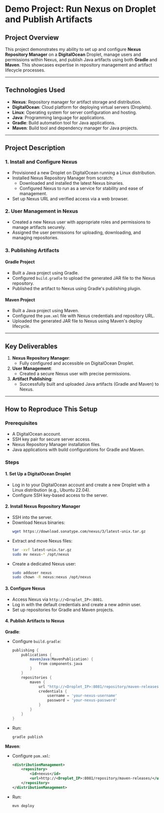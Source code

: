 # Demo Project: Run Nexus on Droplet and Publish Artifacts

## Project Overview
This project demonstrates my ability to set up and configure **Nexus Repository Manager** on a **DigitalOcean** Droplet, manage users and permissions within Nexus, and publish Java artifacts using both **Gradle** and **Maven**. This showcases expertise in repository management and artifact lifecycle processes.

---

## Technologies Used
- **Nexus**: Repository manager for artifact storage and distribution.
- **DigitalOcean**: Cloud platform for deploying virtual servers (Droplets).
- **Linux**: Operating system for server configuration and hosting.
- **Java**: Programming language for applications.
- **Gradle**: Build automation tool for Java applications.
- **Maven**: Build tool and dependency manager for Java projects.

---

## Project Description

### 1. **Install and Configure Nexus**
- Provisioned a new Droplet on DigitalOcean running a Linux distribution.
- Installed Nexus Repository Manager from scratch:
  - Downloaded and installed the latest Nexus binaries.
  - Configured Nexus to run as a service for stability and ease of management.
- Set up Nexus URL and verified access via a web browser.

### 2. **User Management in Nexus**
- Created a new Nexus user with appropriate roles and permissions to manage artifacts securely.
- Assigned the user permissions for uploading, downloading, and managing repositories.

### 3. **Publishing Artifacts**
#### **Gradle Project**
- Built a Java project using Gradle.
- Configured `build.gradle` to upload the generated JAR file to the Nexus repository.
- Published the artifact to Nexus using Gradle's publishing plugin.

#### **Maven Project**
- Built a Java project using Maven.
- Configured the `pom.xml` file with Nexus credentials and repository URL.
- Uploaded the generated JAR file to Nexus using Maven's deploy lifecycle.

---

## Key Deliverables
1. **Nexus Repository Manager**:
   - Fully configured and accessible on DigitalOcean Droplet.
2. **User Management**:
   - Created a secure Nexus user with precise permissions.
3. **Artifact Publishing**:
   - Successfully built and uploaded Java artifacts (Gradle and Maven) to Nexus.

---

## How to Reproduce This Setup

### Prerequisites
- A DigitalOcean account.
- SSH key pair for secure server access.
- Nexus Repository Manager installation files.
- Java applications with build configurations for Gradle and Maven.

### Steps

#### **1. Set Up a DigitalOcean Droplet**
- Log in to your DigitalOcean account and create a new Droplet with a Linux distribution (e.g., Ubuntu 22.04).
- Configure SSH key-based access to the server.

#### **2. Install Nexus Repository Manager**
- SSH into the server.
- Download Nexus binaries:
  ```bash
  wget https://download.sonatype.com/nexus/3/latest-unix.tar.gz
  ```
- Extract and move Nexus files:
  ```bash
  tar -xvf latest-unix.tar.gz
  sudo mv nexus-* /opt/nexus
  ```
- Create a dedicated Nexus user:
  ```bash
  sudo adduser nexus
  sudo chown -R nexus:nexus /opt/nexus
  ```

#### **3. Configure Nexus**
- Access Nexus via `http://<Droplet_IP>:8081`.
- Log in with the default credentials and create a new admin user.
- Set up repositories for Gradle and Maven projects.

#### **4. Publish Artifacts to Nexus**

**Gradle**:
- Configure `build.gradle`:
  ```groovy
  publishing {
      publications {
          mavenJava(MavenPublication) {
              from components.java
          }
      }
      repositories {
          maven {
              url "http://<Droplet_IP>:8081/repository/maven-releases/"
              credentials {
                  username = 'your-nexus-username'
                  password = 'your-nexus-password'
              }
          }
      }
  }
  ```
- Run:
  ```bash
  gradle publish
  ```

**Maven**:
- Configure `pom.xml`:
  ```xml
  <distributionManagement>
      <repository>
          <id>nexus</id>
          <url>http://<Droplet_IP>:8081/repository/maven-releases/</url>
      </repository>
  </distributionManagement>
  ```
- Run:
  ```bash
  mvn deploy
  ```
